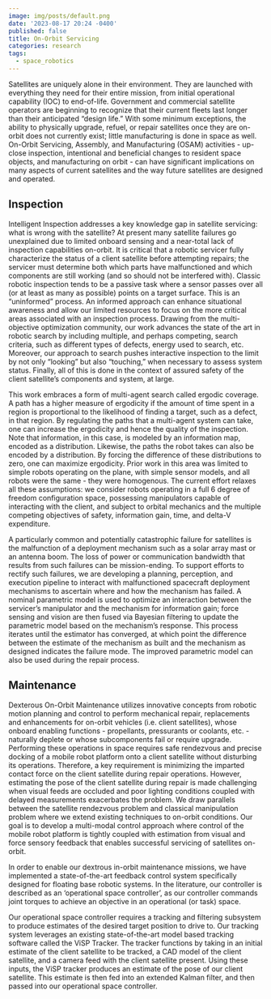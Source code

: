```yaml
---
image: img/posts/default.png
date: '2023-08-17 20:24 -0400'
published: false
title: On-Orbit Servicing
categories: research
tags:
  - space_robotics
---
```

Satellites are uniquely alone in their environment. They are launched with everything they need for their entire mission, from initial operational capability (IOC) to end-of-life. Government and commercial satellite operators are beginning to recognize that their current fleets last longer than their anticipated “design life.” With some minimum exceptions, the ability to physically upgrade, refuel, or repair satellites once they are on-orbit does not currently exist; little manufacturing is done in space as well. On-Orbit Servicing, Assembly, and Manufacturing (OSAM) activities - up-close inspection, intentional and beneficial changes to resident space objects, and manufacturing on orbit - can have significant implications on many aspects of current satellites and the way future satellites are designed and operated.


## Inspection
Intelligent Inspection addresses a key knowledge gap in satellite servicing: what is wrong with the satellite? At present many satellite failures go unexplained due to limited onboard sensing and a near-total lack of inspection capabilities on-orbit. It is critical that a robotic servicer fully characterize the status of a client satellite before attempting repairs; the servicer must determine both which parts have malfunctioned and which components are still working (and so should not be interfered with). Classic robotic inspection tends to be a passive task where a sensor passes over all (or at least as many as possible) points on a target surface. This is an “uninformed” process. An informed approach can enhance situational awareness and allow our limited resources to focus on the more critical areas associated with an inspection process. Drawing from the multi-objective optimization community, our work advances the state of the art in robotic search by including multiple, and perhaps competing, search criteria, such as different types of defects, energy used to search, etc. Moreover, our approach to search pushes interactive inspection to the limit by not only “looking” but also “touching,” when necessary to assess system status. Finally, all of this is done in the context of assured safety of the client satellite’s components and system, at large.

This work embraces a form of multi-agent search called ergodic coverage. A path has a higher measure of ergodicity if the amount of time spent in a region is proportional to the likelihood of finding a target, such as a defect, in that region. By regulating the paths that a multi-agent system can take, one can increase the ergodicity and hence the quality of the inspection. Note that information, in this case, is modeled by an information map, encoded as a distribution. Likewise, the paths the robot takes can also be encoded by a distribution. By forcing the difference of these distributions to zero, one can maximize ergodicity. Prior work in this area was limited to simple robots operating on the plane, with simple sensor models, and all robots were the same - they were homogenous. The current effort relaxes all these assumptions: we consider robots operating in a full 6 degree of freedom configuration space, possessing manipulators capable of interacting with the client, and subject to orbital mechanics and the multiple competing objectives of safety, information gain, time, and delta-V expenditure.

A particularly common and potentially catastrophic failure for satellites is the malfunction of a deployment mechanism such as a solar array mast or an antenna boom. The loss of power or communication bandwidth that results from such failures can be mission-ending. To support efforts to rectify such failures, we are developing a planning, perception, and execution pipeline to interact with malfunctioned spacecraft deployment mechanisms to ascertain where and how the mechanism has failed. A nominal parametric model is used to optimize an interaction between the servicer’s manipulator and the mechanism for information gain; force sensing and vision are then fused via Bayesian filtering to update the parametric model based on the mechanism’s response. This process iterates until the estimator has converged, at which point the difference between the estimate of the mechanism as built and the mechanism as designed indicates the failure mode. The improved parametric model can also be used during the repair process.

## Maintenance
Dexterous On-Orbit Maintenance utilizes innovative concepts from robotic motion planning and control to perform mechanical repair, replacements and enhancements for on-orbit vehicles (i.e. client satellites), whose onboard enabling functions - propellants, pressurants or coolants, etc. - naturally deplete or whose subcomponents fail or require upgrade. Performing these operations in space requires safe rendezvous and precise docking of a mobile robot platform onto a client satellite without disturbing its operations. Therefore, a key requirement is minimizing the imparted contact force on the client satellite during repair operations. However, estimating the pose of the client satellite during repair is made challenging when visual feeds are occluded and poor lighting conditions coupled with delayed measurements exacerbates the problem. We draw parallels between the satellite rendezvous problem and classical manipulation problem where we extend existing techniques to on-orbit conditions. Our goal is to develop a multi-modal control approach where control of the mobile robot platform is tightly coupled with estimation from visual and force sensory feedback that enables successful servicing of satellites on-orbit.

In order to enable our dextrous in-orbit maintenance missions, we have implemented a state-of-the-art feedback control system specifically designed for floating base robotic systems. In the literature, our controller is described as an ‘operational space controller’, as our controller commands joint torques to achieve an objective in an operational (or task) space. 

Our operational space controller requires a tracking and filtering subsystem to produce estimates of the desired target position to drive to. Our tracking system leverages an existing state-of-the-art model based tracking software called the ViSP Tracker. The tracker functions by taking in an initial estimate of the client satellite to be tracked, a CAD model of the client satellite, and a camera feed with the client satellite present. Using these inputs, the ViSP tracker produces an estimate of the pose of our client satellite. This estimate is then fed into an extended Kalman filter, and then passed into our operational space controller.  